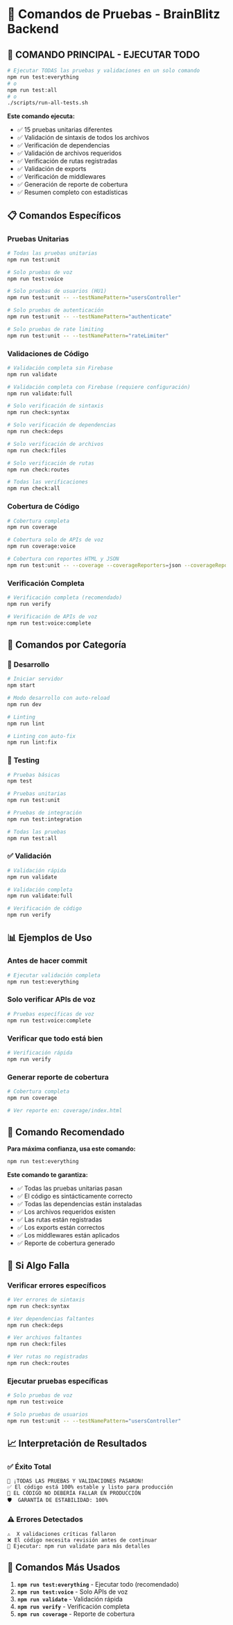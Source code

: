 # 🧪 Comandos de Pruebas - BrainBlitz Backend

## 🚀 **COMANDO PRINCIPAL - EJECUTAR TODO**

```bash
# Ejecutar TODAS las pruebas y validaciones en un solo comando
npm run test:everything
# o
npm run test:all
# o
./scripts/run-all-tests.sh
```

**Este comando ejecuta:**
- ✅ 15 pruebas unitarias diferentes
- ✅ Validación de sintaxis de todos los archivos
- ✅ Verificación de dependencias
- ✅ Validación de archivos requeridos
- ✅ Verificación de rutas registradas
- ✅ Validación de exports
- ✅ Verificación de middlewares
- ✅ Generación de reporte de cobertura
- ✅ Resumen completo con estadísticas

## 📋 **Comandos Específicos**

### Pruebas Unitarias
```bash
# Todas las pruebas unitarias
npm run test:unit

# Solo pruebas de voz
npm run test:voice

# Solo pruebas de usuarios (HU1)
npm run test:unit -- --testNamePattern="usersController"

# Solo pruebas de autenticación
npm run test:unit -- --testNamePattern="authenticate"

# Solo pruebas de rate limiting
npm run test:unit -- --testNamePattern="rateLimiter"
```

### Validaciones de Código
```bash
# Validación completa sin Firebase
npm run validate

# Validación completa con Firebase (requiere configuración)
npm run validate:full

# Solo verificación de sintaxis
npm run check:syntax

# Solo verificación de dependencias
npm run check:deps

# Solo verificación de archivos
npm run check:files

# Solo verificación de rutas
npm run check:routes

# Todas las verificaciones
npm run check:all
```

### Cobertura de Código
```bash
# Cobertura completa
npm run coverage

# Cobertura solo de APIs de voz
npm run coverage:voice

# Cobertura con reportes HTML y JSON
npm run test:unit -- --coverage --coverageReporters=json --coverageReporters=html
```

### Verificación Completa
```bash
# Verificación completa (recomendado)
npm run verify

# Verificación de APIs de voz
npm run test:voice:complete
```

## 🎯 **Comandos por Categoría**

### 🔧 **Desarrollo**
```bash
# Iniciar servidor
npm start

# Modo desarrollo con auto-reload
npm run dev

# Linting
npm run lint

# Linting con auto-fix
npm run lint:fix
```

### 🧪 **Testing**
```bash
# Pruebas básicas
npm test

# Pruebas unitarias
npm run test:unit

# Pruebas de integración
npm run test:integration

# Todas las pruebas
npm run test:all
```

### ✅ **Validación**
```bash
# Validación rápida
npm run validate

# Validación completa
npm run validate:full

# Verificación de código
npm run verify
```

## 📊 **Ejemplos de Uso**

### Antes de hacer commit
```bash
# Ejecutar validación completa
npm run test:everything
```

### Solo verificar APIs de voz
```bash
# Pruebas específicas de voz
npm run test:voice:complete
```

### Verificar que todo está bien
```bash
# Verificación rápida
npm run verify
```

### Generar reporte de cobertura
```bash
# Cobertura completa
npm run coverage

# Ver reporte en: coverage/index.html
```

## 🎉 **Comando Recomendado**

**Para máxima confianza, usa este comando:**

```bash
npm run test:everything
```

**Este comando te garantiza:**
- ✅ Todas las pruebas unitarias pasan
- ✅ El código es sintácticamente correcto
- ✅ Todas las dependencias están instaladas
- ✅ Los archivos requeridos existen
- ✅ Las rutas están registradas
- ✅ Los exports están correctos
- ✅ Los middlewares están aplicados
- ✅ Reporte de cobertura generado

## 🚨 **Si Algo Falla**

### Verificar errores específicos
```bash
# Ver errores de sintaxis
npm run check:syntax

# Ver dependencias faltantes
npm run check:deps

# Ver archivos faltantes
npm run check:files

# Ver rutas no registradas
npm run check:routes
```

### Ejecutar pruebas específicas
```bash
# Solo pruebas de voz
npm run test:voice

# Solo pruebas de usuarios
npm run test:unit -- --testNamePattern="usersController"
```

## 📈 **Interpretación de Resultados**

### ✅ **Éxito Total**
```
🎉 ¡TODAS LAS PRUEBAS Y VALIDACIONES PASARON!
✅ El código está 100% estable y listo para producción
🚀 EL CÓDIGO NO DEBERÍA FALLAR EN PRODUCCIÓN
🛡️  GARANTÍA DE ESTABILIDAD: 100%
```

### ⚠️ **Errores Detectados**
```
⚠️  X validaciones críticas fallaron
❌ El código necesita revisión antes de continuar
🔧 Ejecutar: npm run validate para más detalles
```

## 🎯 **Comandos Más Usados**

1. **`npm run test:everything`** - Ejecutar todo (recomendado)
2. **`npm run test:voice`** - Solo APIs de voz
3. **`npm run validate`** - Validación rápida
4. **`npm run verify`** - Verificación completa
5. **`npm run coverage`** - Reporte de cobertura